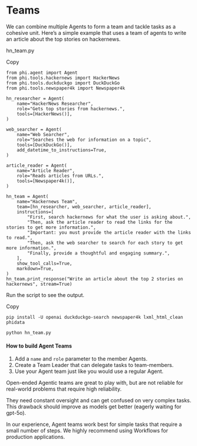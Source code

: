 # Teams

We can combine multiple Agents to form a team and tackle tasks as a cohesive unit. Here’s a simple example that uses a team of agents to write an article about the top stories on hackernews.

hn\_team.py

Copy

```
from phi.agent import Agent
from phi.tools.hackernews import HackerNews
from phi.tools.duckduckgo import DuckDuckGo
from phi.tools.newspaper4k import Newspaper4k

hn_researcher = Agent(
    name="HackerNews Researcher",
    role="Gets top stories from hackernews.",
    tools=[HackerNews()],
)

web_searcher = Agent(
    name="Web Searcher",
    role="Searches the web for information on a topic",
    tools=[DuckDuckGo()],
    add_datetime_to_instructions=True,
)

article_reader = Agent(
    name="Article Reader",
    role="Reads articles from URLs.",
    tools=[Newspaper4k()],
)

hn_team = Agent(
    name="Hackernews Team",
    team=[hn_researcher, web_searcher, article_reader],
    instructions=[
        "First, search hackernews for what the user is asking about.",
        "Then, ask the article reader to read the links for the stories to get more information.",
        "Important: you must provide the article reader with the links to read.",
        "Then, ask the web searcher to search for each story to get more information.",
        "Finally, provide a thoughtful and engaging summary.",
    ],
    show_tool_calls=True,
    markdown=True,
)
hn_team.print_response("Write an article about the top 2 stories on hackernews", stream=True)
```

Run the script to see the output.

Copy

```
pip install -U openai duckduckgo-search newspaper4k lxml_html_clean phidata

python hn_team.py
```

#### [​](https://docs.phidata.com/agents/teams#how-to-build-agent-teams)How to build Agent Teams <a href="#how-to-build-agent-teams" id="how-to-build-agent-teams"></a>

1. Add a `name` and `role` parameter to the member Agents.
2. Create a Team Leader that can delegate tasks to team-members.
3. Use your Agent team just like you would use a regular Agent.

Open-ended Agentic teams are great to play with, but are not reliable for real-world problems that require high reliability.

They need constant oversight and can get confused on very complex tasks. This drawback should improve as models get better (eagerly waiting for gpt-5o).

In our experience, Agent teams work best for simple tasks that require a small number of steps. We highly recommend using Workflows for production applications.
